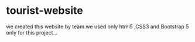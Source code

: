 # tourist-website
we created this website by team.we used only html5 ,CSS3 and Bootstrap 5 only for this project...
